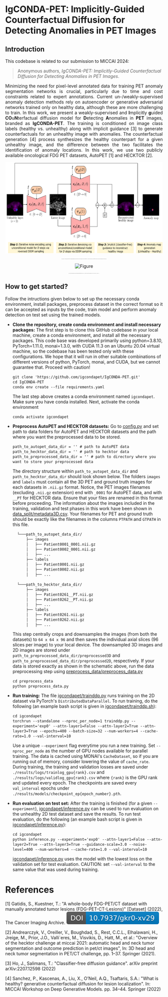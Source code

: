 # IgCONDA-PET: Implicitly-Guided Counterfactual Diffusion for Detecting Anomalies in PET Images


## Introduction
This codebase is related to our submission to MICCAI 2024:<br>
> Anonymous authors, _IgCONDA-PET: Implicitly-Guided Counterfactual Diffusion for Detecting Anomalies in PET Images_.

<p align="justify">
Minimizing the need for pixel-level annotated data for training PET anomaly segmentation networks is crucial, particularly due to time and cost constraints related to expert annotations. Current un-/weakly-supervised anomaly detection methods rely on autoencoder or generative adversarial networks trained only on healthy data, although these are more challenging to train. In this work, we present a weakly-supervised and <b>I</b>mplicitly <b>g</b>uided <b>CO</b>u<b>N</b>terfactual diffusion model for <b>D</b>etecting <b>A</b>nomalies in <b>PET</b> images, branded as <b>IgCONDA-PET</b>. The training is conditioned on image class labels (healthy vs. unhealthy) along with implicit guidance [3] to generate counterfactuals for an unhealthy image with anomalies. The counterfactual generation [4] process synthesizes the healthy counterpart for a given unhealthy image, and the difference between the two facilitates the identification of anomaly locations. In this work, we use two publicly available oncological FDG PET datasets, AutoPET [1] and HECKTOR [2].
</p>

<p align="center">
<img src="./assets/method_scheme.png" alt="Figure" height="290" />
</p>
<p align="center", style="font-size:1px">
    Figure 1: IgCONDA-PET: Implicitly-guided counterfactual DPM sampling methodology for domain translation between an unhealthy image and its healthy counterfactual for PET. The anomaly map is defined as the absolute difference between the unhealthy and corresponding reconstructed healthy image.
</p>

<p align="center">
  <img src="./assets/plot_comparing_igcondapet_to_other_methods.png" alt="Figure" height="350" />
</p>
<p align="center", style="font-size:1px">
    Figure 2: Qualitative comparison between the anomaly maps generated by different methods on PET slices. GT represents the physician’s dense ground truth. Here, we set the noise level <i>D</i> = 400 and <i>w</i> = 3.0.
</p>



## How to get started?
Follow the intructions given below to set up the necessary conda environment, install packages, preprocess dataset in the correct format so it can be accepted as inputs by the code, train model and perform anomaly detection on test set using the trained models. 

- **Clone the repository, create conda environment and install necessary packages:** The first step is to clone this GitHub codebase in your local machine, create a conda environment, and install all the necessary packages. This code base was developed primarily using python=3.8.10, PyTorch=1.11.0, monai=1.3.0, with CUDA 11.3 on an Ubuntu 20.04 virtual machine, so the codebase has been tested only with these configurations. We hope that it will run in other suitable combinations of different versions of python, PyTorch, monai, and CUDA, but we cannot guarantee that. Proceed with caution!
    ```
    git clone 'https://github.com/igcondapet/IgCONDA-PET.git'
    cd IgCONDA-PET
    conda env create --file requirements.yaml
    ```
    The last step above creates a conda environment named `igcondapet`. Make sure you have conda installed. Next, activate the conda environment
    ```
    conda activate igcondapet
    ```

- **Preprocess AutoPET and HECKTOR datasets:** Go to [config.py](config.py) and set path to data folders for AutoPET and HECKTOR datasets and the path where you want the preprocessed data to be stored. 
    ```
    path_to_autopet_data_dir = '' # path to AutoPET data
    path_to_hecktor_data_dir = '' # path to hecktor data 
    path_to_preprocessed_data_dir = '' # path to directory where you want to store your preprocessed data
    ```
    The directory structure within `path_to_autopet_data_dir` and `path_to_hecktor_data_dir` should look shown below. The folders `images` and `labels` must contain all the 3D PET and ground truth images for each datasets in `.nii.gz` format. Notice, the PET images filenames (excluding `.nii.gz` extension) end with `_0001` for AutoPET data, and with `__PT` for HECKTOR data. Ensure that your files are renamed in this format before proceeding. The information about the images included in the training, validation and test phases in this work have been shown in [data_split/metadata3D.csv](data_split/metadata3D.csv). Your filenames for PET and ground truth should be exactly like the filenames in the columns `PTPATH` and `GTPATH` in this file. 

        └───path_to_autopet_data_dir/
            ├── images
            │   ├── Patient0001_0001.nii.gz
            │   ├── Patient0002_0001.nii.gz
            │   ├── ...
            ├── labels
            │   ├── Patient0001.nii.gz
            │   ├── Patient0002.nii.gz 
            │   ├── ...

        └───path_to_hecktor_data_dir/
            ├── images
            │   ├── Patient0261__PT.nii.gz
            │   ├── Patient0262__PT.nii.gz
            │   ├── ...
            ├── labels
            │   ├── Patient0261.nii.gz
            │   ├── Patient0262.nii.gz 
            │   ├── ...

    This step centrally crops and downsamples the images (from both the datasets) to `64 x 64 x 96` and then saves the individual axial slices (96 slices per image) to your local device. The downsampled 3D images and 2D images are stored under `path_to_preprocessed_data_dir/preprocessed3D` and  `path_to_preprocessed_data_dir/preprocessed2D`, respectively. If your data is stored exactly as shown in the schematic above, run the data preprocessing step using [preprocess_data/preprocess_data.py](preprocess_data/preprocess_data.py)
    ```
    cd preprocess_data
    python preprocess_data.py
    ```

- **Run training:** The file [igcondapet/trainddp.py](igcondapet/trainddp.py) runs training on the 2D dataset via PyTorch's `DistributedDataParallel`. To run training, do the following (an example bash script is given in [igcondapet/trainddp.sh](igcondapet/trainddp.sh)):
    ```
    cd igcondapet
    torchrun --standalone --nproc_per_node=1 trainddp.py --experiment='exp0' --attn-layer1=False --attn-layer2=True --attn-layer3=True --epochs=400 --batch-size=32 --num-workers=4 --cache-rate=1.0 --val-interval=10
    ```
    Use a unique `--experiment` flag everytime you run a new training. Set `--nproc_per_node` as the number of GPU nodes available for parallel training. The data is cached using MONAI's `CacheDataset`, so if you are running out of memory, consider lowering the value of `cache_rate`. During training, the training and validation losses are saved under `./results/logs/trainlog_gpu{rank}.csv` and `./results/logs/validlog_gpu{rank}.csv` where `{rank}` is the GPU rank and updated every epoch. The checkpoints are saved every `val_interval` epochs under `./results/models/checkpoint_ep{epoch_number}.pth`.

- **Run evaluation on test set:** After the training is finished (for a given `--experiment`), [igcondapet/inference.py](igcondapet/inference.py) can be used to run evaluation on the unhealthy 2D test dataset and save the results. To run test evaluation, do the following (an example bash script is given in [igcondapet/inference.py](igcondapet/inference.py)):
    ```
    cd igcondapet
    python inference.py --experiment='exp0' --attn-layer1=False --attn-layer2=True --attn-layer3=True --guidance-scale=3.0 --noise-level=400 --num-workers=4 --cache-rate=1.0 --val-interval=10
    ```
    [igcondapet/inference.py](igcondapet/inference.py) uses the model with the lowest loss on the validation set for test evaluation. CAUTION: set `--val-interval` to the same value that was used during training.  



# References

<a id="1">[1]</a> 
Gatidis, S., Kuestner, T.: "A whole-body FDG-PET/CT dataset with manually annotated tumor lesions (FDG-PET-CT-Lesions)" [Dataset] (2022), The Cancer Imaging Archive. 
[![DOI](./assets/autopet_data_zenodo.svg)](https://doi.org/10.7937/gkr0-xv29)

<a id="2">[2]</a> 
Andrearczyk, V., Oreiller, V., Boughdad, S., Rest, C.C.L., Elhalawani, H., Jreige, M., Prior, J.O., Valli`eres, M., Visvikis, D., Hatt, M., et al.: "Overview of the hecktor challenge at miccai 2021: automatic head and neck tumor segmentation and outcome prediction in pet/ct images", In: 3D head and neck tumor segmentation in PET/CT challenge, pp. 1–37. Springer (2021). 

<a id="3">[3]</a> 
Ho, J., Salimans, T.: "Classifier-free diffusion guidance". arXiv preprint arXiv:2207.12598 (2022)

<a id="4">[4]</a> 
Sanchez, P., Kascenas, A., Liu, X., O’Neil, A.Q., Tsaftaris, S.A.: "What is healthy? generative counterfactual diffusion for lesion localization". In: MICCAI Workshop on Deep Generative Models. pp. 34–44. Springer (2022)